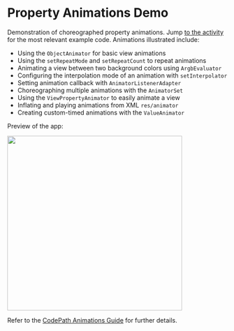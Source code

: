 # Property Animations Demo

Demonstration of choreographed property animations. Jump [to the activity](https://github.com/codepath/property-animations-demo/blob/master/app/src/main/java/com/codepath/skylinepropertyanimationdemo/SkylinePropertyAnimationActivity.java) for the most relevant example code. Animations illustrated include:

 * Using the `ObjectAnimator` for basic view animations
 * Using the `setRepeatMode` and `setRepeatCount` to repeat animations
 * Animating a view between two background colors using `ArgbEvaluator`
 * Configuring the interpolation mode of an animation with `setInterpolator`
 * Setting animation callback with `AnimatorListenerAdapter`
 * Choreographing multiple animations with the `AnimatorSet`
 * Using the `ViewPropertyAnimator` to easily animate a view
 * Inflating and playing animations from XML `res/animator`
 * Creating custom-timed animations with the `ValueAnimator`

Preview of the app:

<img src="http://i.imgur.com/ToeRvZK.gif" width="400" />

Refer to the [CodePath Animations Guide](http://guides.codepath.com/android/Animations) for further details. 
